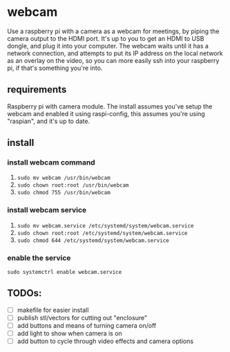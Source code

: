 # webcam
Use a raspberry pi with a camera as a webcam for meetings, by piping the camera output to the HDMI port. It's up to you to get an HDMI to USB dongle, and plug it into your computer. The webcam waits until it has a network connection, and attempts to put its IP address on the local network as an overlay on the video, so you can more easily ssh into your raspberry pi, if that's something you're into.

## requirements
Raspberry pi with camera module. The install assumes you've setup the webcam and enabled it using raspi-config, this assumes you're using "raspian", and it's up to date.

## install
### install webcam command
1. `sudo mv webcam /usr/bin/webcam`
2. `sudo chown root:root /usr/bin/webcam`
3. `sudo chmod 755 /usr/bin/webcam`

### install webcam service
1. `sudo mv webcam.service /etc/systemd/system/webcam.service`
2. `sudo chown root:root /etc/systemd/system/webcam.service`
3. `sudo chmod 644 /etc/systemd/system/webcam.service`

### enable the service
`sudo systemctrl enable webcam.service`

## TODOs:
- [ ] makefile for easier install
- [ ] publish stl/vectors for cutting out "enclosure"
- [ ] add buttons and means of turning camera on/off
- [ ] add light to show when camera is on
- [ ] add button to cycle through video effects and camera options
